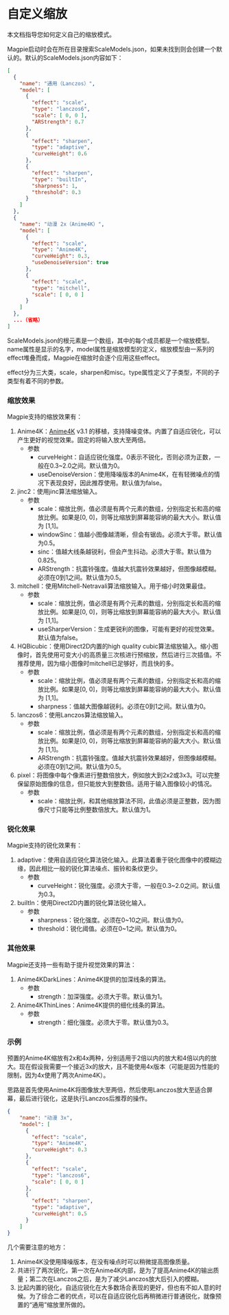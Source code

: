 # 自定义缩放

本文档指导您如何定义自己的缩放模式。

Magpie启动时会在所在目录搜索ScaleModels.json，如果未找到则会创建一个默认的。默认的ScaleModels.json内容如下：

```json
[
  {
    "name": "通用（Lanczos）",
    "model": [
      {
        "effect": "scale",
        "type": "lanczos6",
        "scale": [ 0, 0 ],
        "ARStrength": 0.7
      },
      {
        "effect": "sharpen",
        "type": "adaptive",
        "curveHeight": 0.6
      },
      {
        "effect": "sharpen",
        "type": "builtIn",
        "sharpness": 1,
        "threshold": 0.3
      }
    ]
  },
  {
    "name": "动漫 2x（Anime4K）",
    "model": [
      {
        "effect": "scale",
        "type": "Anime4K",
        "curveHeight": 0.3,
        "useDenoiseVersion": true
      },
      {
        "effect": "scale",
        "type": "mitchell",
        "scale": [ 0, 0 ]
      }
    ]
  },
  ...（省略）
]
```

ScaleModels.json的根元素是一个数组，其中的每个成员都是一个缩放模型。name属性是显示的名字，model属性是缩放模型的定义，缩放模型由一系列的effect堆叠而成，Magpie在缩放时会逐个应用这些effect。

effect分为三大类，scale，sharpen和misc。type属性定义了子类型，不同的子类型有着不同的参数。

### 缩放效果

Magpie支持的缩放效果有：

1. Anime4K：[Anime4K](https://github.com/bloc97/Anime4K) v3.1 的移植，支持降噪变体。内置了自适应锐化，可以产生更好的视觉效果。固定的将输入放大至两倍。
   * 参数
     * curveHeight：自适应锐化强度。0表示不锐化，否则必须为正数，一般在0.3~2.0之间。默认值为0。
     * useDenoiseVersion：使用降噪版本的Anime4K，在有轻微噪点的情况下表现良好，因此推荐使用。默认值为false。
4. jinc2：使用jinc算法缩放输入。
   * 参数
     * scale：缩放比例，值必须是有两个元素的数组，分别指定长和高的缩放比例。如果是[0, 0]，则等比缩放到屏幕能容纳的最大大小。默认值为 [1,1]。
     * windowSinc：值越小图像越清晰，但会有锯齿。必须大于零。默认值为0.5。
     * sinc：值越大线条越锐利，但会产生抖动。必须大于零。默认值为0.825。
     * ARStrength：抗震铃强度。值越大抗震铃效果越好，但图像越模糊。必须在0到1之间。默认值为0.5。
3. mitchell：使用Mitchell-Netravali算法缩放输入。用于缩小时效果最佳。
   * 参数
     * scale：缩放比例，值必须是有两个元素的数组，分别指定长和高的缩放比例。如果是[0, 0]，则等比缩放到屏幕能容纳的最大大小。默认值为 [1,1]。
     * useSharperVersion：生成更锐利的图像，可能有更好的视觉效果。默认值为false。
4. HQBicubic：使用Direct2D内置的high quality cubic算法缩放输入。缩小图像时，首先使用可变大小的高质量三次核进行预缩放，然后进行三次插值。不推荐使用，因为缩小图像时mitchell已足够好，而且快的多。
   * 参数
     * scale：缩放比例，值必须是有两个元素的数组，分别指定长和高的缩放比例。如果是[0, 0]，则等比缩放到屏幕能容纳的最大大小。默认值为 [1,1]。
     * sharpness：值越大图像越锐利。必须在0到1之间。默认值为0。
5. lanczos6：使用Lanczos算法缩放输入。
   * 参数
     * scale：缩放比例，值必须是有两个元素的数组，分别指定长和高的缩放比例。如果是[0, 0]，则等比缩放到屏幕能容纳的最大大小。默认值为 [1,1]。
     * ARStrength：抗震铃强度。值越大抗震铃效果越好，但图像越模糊。必须在0到1之间。默认值为0.5。
6. pixel：将图像中每个像素进行整数倍放大，例如放大到2x2或3x3。可以完整保留原始图像的信息，但只能放大到整数倍。适用于输入图像较小的情况。
   * 参数
     * scale：缩放比例，和其他缩放算法不同，此值必须是正整数，因为图像尺寸只能等比例整数倍放大。默认值为1。

### 锐化效果

Magpie支持的锐化效果有：

1. adaptive：使用自适应锐化算法锐化输入。此算法着重于锐化图像中的模糊边缘，因此相比一般的锐化算法噪点、振铃和条纹更少。
   * 参数
     * curveHeight：锐化强度。必须大于零，一般在0.3~2.0之间。默认值为0.3。
2. builtIn：使用Direct2D内置的锐化算法锐化输入。
   * 参数
     * sharpness：锐化强度。必须在0~10之间。默认值为0。
     * threshold：锐化阈值。必须在0~1之间。默认值为0。

### 其他效果

Magpie还支持一些有助于提升视觉效果的算法：

1. Anime4KDarkLines：Anime4K提供的加深线条的算法。
   * 参数
     * strength：加深强度。必须大于零。默认值为1。
2. Anime4KThinLines：Anime4K提供的细化线条的算法。
   * 参数
     * strength：细化强度。必须大于零。默认值为0.3。

### 示例

预置的Anime4K缩放有2x和4x两种，分别适用于2倍以内的放大和4倍以内的放大。现在假设我需要一个接近3x的放大，且不能使用4x版本（可能是因为性能的限制，因为4x使用了两次Anime4K）。

思路是首先使用Anime4K将图像放大至两倍，然后使用Lanczos放大至适合屏幕，最后进行锐化，这是执行Lanczos后推荐的操作。

```json
{
    "name": "动漫 3x",
    "model": [
      {
        "effect": "scale",
        "type": "Anime4K",
        "curveHeight": 0.3
      },
      {
        "effect": "scale",
        "type": "lanczos6",
        "scale": [ 0, 0 ]
      },
      {
        "effect": "sharpen",
        "type": "adaptive",
        "curveHeight": 0.5
      }
    ]
}
```

几个需要注意的地方：

1. Anime4K没使用降噪版本，在没有噪点时可以稍微提高图像质量。
2. 共进行了两次锐化，第一次在Anime4K内部，是为了提高Anime4K的输出质量；第二次在Lanczos之后，是为了减少Lanczos放大后引入的模糊。
3. 比起内置的锐化，自适应锐化在大多数场合表现的更好，但也有不如人意的时候。为了综合二者的优点，可以在自适应锐化后再稍微进行普通锐化，就像预置的“通用”缩放里所做的。